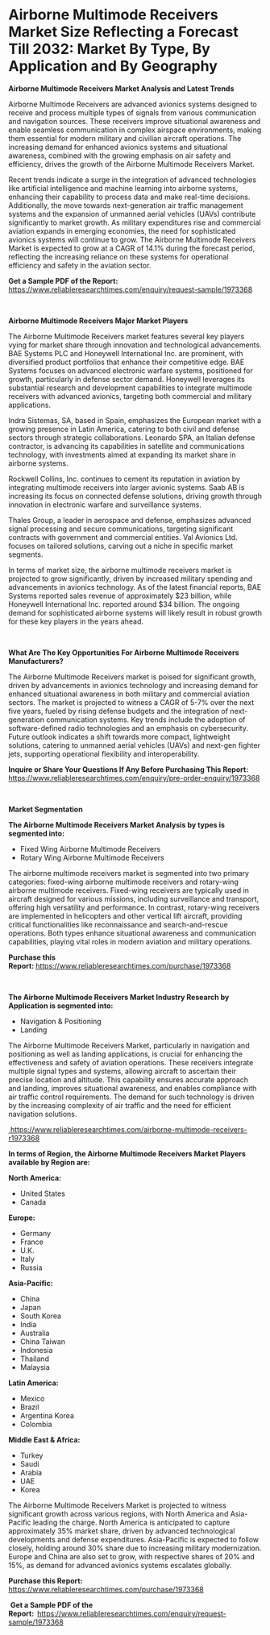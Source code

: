 <p><h1>Airborne Multimode Receivers Market Size Reflecting a Forecast Till 2032: Market By Type, By Application and By Geography</h1></p><p><strong>Airborne Multimode Receivers Market Analysis and Latest Trends</strong></p>
<p><p>Airborne Multimode Receivers are advanced avionics systems designed to receive and process multiple types of signals from various communication and navigation sources. These receivers improve situational awareness and enable seamless communication in complex airspace environments, making them essential for modern military and civilian aircraft operations. The increasing demand for enhanced avionics systems and situational awareness, combined with the growing emphasis on air safety and efficiency, drives the growth of the Airborne Multimode Receivers Market.</p><p>Recent trends indicate a surge in the integration of advanced technologies like artificial intelligence and machine learning into airborne systems, enhancing their capability to process data and make real-time decisions. Additionally, the move towards next-generation air traffic management systems and the expansion of unmanned aerial vehicles (UAVs) contribute significantly to market growth. As military expenditures rise and commercial aviation expands in emerging economies, the need for sophisticated avionics systems will continue to grow. The Airborne Multimode Receivers Market is expected to grow at a CAGR of 14.1% during the forecast period, reflecting the increasing reliance on these systems for operational efficiency and safety in the aviation sector.</p></p>
<p><strong>Get a Sample PDF of the Report:&nbsp;</strong> <a href="https://www.reliableresearchtimes.com/enquiry/request-sample/1973368?utm_campaign=3045&utm_medium=2&utm_source=Github&utm_content=ia&utm_term=16042025&utm_id=airborne-multimode-receivers">https://www.reliableresearchtimes.com/enquiry/request-sample/1973368</a></p>
<p>&nbsp;</p>
<p><strong>Airborne Multimode Receivers Major Market Players</strong></p>
<p><p>The Airborne Multimode Receivers market features several key players vying for market share through innovation and technological advancements. BAE Systems PLC and Honeywell International Inc. are prominent, with diversified product portfolios that enhance their competitive edge. BAE Systems focuses on advanced electronic warfare systems, positioned for growth, particularly in defense sector demand. Honeywell leverages its substantial research and development capabilities to integrate multimode receivers with advanced avionics, targeting both commercial and military applications.</p><p>Indra Sistemas, SA, based in Spain, emphasizes the European market with a growing presence in Latin America, catering to both civil and defense sectors through strategic collaborations. Leonardo SPA, an Italian defense contractor, is advancing its capabilities in satellite and communications technology, with investments aimed at expanding its market share in airborne systems.</p><p>Rockwell Collins, Inc. continues to cement its reputation in aviation by integrating multimode receivers into larger avionic systems. Saab AB is increasing its focus on connected defense solutions, driving growth through innovation in electronic warfare and surveillance systems.</p><p>Thales Group, a leader in aerospace and defense, emphasizes advanced signal processing and secure communications, targeting significant contracts with government and commercial entities. Val Avionics Ltd. focuses on tailored solutions, carving out a niche in specific market segments.</p><p>In terms of market size, the airborne multimode receivers market is projected to grow significantly, driven by increased military spending and advancements in avionics technology. As of the latest financial reports, BAE Systems reported sales revenue of approximately $23 billion, while Honeywell International Inc. reported around $34 billion. The ongoing demand for sophisticated airborne systems will likely result in robust growth for these key players in the years ahead.</p></p>
<p>&nbsp;</p>
<p><strong>What Are The Key Opportunities For Airborne Multimode Receivers Manufacturers?</strong></p>
<p><p>The Airborne Multimode Receivers market is poised for significant growth, driven by advancements in avionics technology and increasing demand for enhanced situational awareness in both military and commercial aviation sectors. The market is projected to witness a CAGR of 5-7% over the next five years, fueled by rising defense budgets and the integration of next-generation communication systems. Key trends include the adoption of software-defined radio technologies and an emphasis on cybersecurity. Future outlook indicates a shift towards more compact, lightweight solutions, catering to unmanned aerial vehicles (UAVs) and next-gen fighter jets, supporting operational flexibility and interoperability.</p></p>
<p><strong>Inquire or Share Your Questions If Any Before Purchasing This Report:</strong> <a href="https://www.reliableresearchtimes.com/enquiry/pre-order-enquiry/1973368?utm_campaign=3045&utm_medium=2&utm_source=Github&utm_content=ia&utm_term=16042025&utm_id=airborne-multimode-receivers">https://www.reliableresearchtimes.com/enquiry/pre-order-enquiry/1973368</a></p>
<p>&nbsp;</p>
<p><strong>Market Segmentation</strong></p>
<p><strong>The Airborne Multimode Receivers Market Analysis by types is segmented into:</strong></p>
<p><ul><li>Fixed Wing Airborne Multimode Receivers</li><li>Rotary Wing Airborne Multimode Receivers</li></ul></p>
<p><p>The airborne multimode receivers market is segmented into two primary categories: fixed-wing airborne multimode receivers and rotary-wing airborne multimode receivers. Fixed-wing receivers are typically used in aircraft designed for various missions, including surveillance and transport, offering high versatility and performance. In contrast, rotary-wing receivers are implemented in helicopters and other vertical lift aircraft, providing critical functionalities like reconnaissance and search-and-rescue operations. Both types enhance situational awareness and communication capabilities, playing vital roles in modern aviation and military operations.</p></p>
<p><strong>Purchase this Report:&nbsp;</strong><a href="https://www.reliableresearchtimes.com/purchase/1973368?utm_campaign=3045&utm_medium=2&utm_source=Github&utm_content=ia&utm_term=16042025&utm_id=airborne-multimode-receivers">https://www.reliableresearchtimes.com/purchase/1973368</a></p>
<p>&nbsp;</p>
<p><strong>The Airborne Multimode Receivers Market Industry Research by Application is segmented into:</strong></p>
<p><ul><li>Navigation & Positioning</li><li>Landing</li></ul></p>
<p><p>The Airborne Multimode Receivers Market, particularly in navigation and positioning as well as landing applications, is crucial for enhancing the effectiveness and safety of aviation operations. These receivers integrate multiple signal types and systems, allowing aircraft to ascertain their precise location and altitude. This capability ensures accurate approach and landing, improves situational awareness, and enables compliance with air traffic control requirements. The demand for such technology is driven by the increasing complexity of air traffic and the need for efficient navigation solutions.</p></p>
<p><a href="https://www.reliableresearchtimes.com/airborne-multimode-receivers-r1973368?utm_campaign=3045&utm_medium=2&utm_source=Github&utm_content=ia&utm_term=16042025&utm_id=airborne-multimode-receivers">&nbsp;https://www.reliableresearchtimes.com/airborne-multimode-receivers-r1973368</a></p>
<p><strong>In terms of Region, the Airborne Multimode Receivers Market Players available by Region are:</strong></p>
<p>
    <p> <strong> North America: </strong>
        <ul>
            <li>United States</li>
            <li>Canada</li>
        </ul>
        </p> 
    <p> <strong> Europe: </strong>
        <ul>
            <li>Germany</li>
            <li>France</li>
            <li>U.K.</li>
            <li>Italy</li>
            <li>Russia</li>
        </ul>
        </p> 
    <p> <strong> Asia-Pacific: </strong>
        <ul>
            <li>China</li>
            <li>Japan</li>
            <li>South Korea</li>
            <li>India</li>
            <li>Australia</li>
            <li>China Taiwan</li>
            <li>Indonesia</li>
            <li>Thailand</li>
            <li>Malaysia</li>
        </ul>
        </p> 
    <p> <strong> Latin America: </strong>
        <ul>
            <li>Mexico</li>
            <li>Brazil</li>
            <li>Argentina Korea</li>
            <li>Colombia</li>
        </ul>
        </p> 
    <p> <strong> Middle East & Africa: </strong>
        <ul>
            <li>Turkey</li>
            <li>Saudi</li>
            <li>Arabia</li>
            <li>UAE</li>
            <li>Korea</li>
        </ul>
    </p>
    </p>
<p><p>The Airborne Multimode Receivers Market is projected to witness significant growth across various regions, with North America and Asia-Pacific leading the charge. North America is anticipated to capture approximately 35% market share, driven by advanced technological developments and defense expenditures. Asia-Pacific is expected to follow closely, holding around 30% share due to increasing military modernization. Europe and China are also set to grow, with respective shares of 20% and 15%, as demand for advanced avionics systems escalates globally.</p></p>
<p><strong>Purchase this Report: </strong><a href="https://www.reliableresearchtimes.com/purchase/1973368?utm_campaign=3045&utm_medium=2&utm_source=Github&utm_content=ia&utm_term=16042025&utm_id=airborne-multimode-receivers">https://www.reliableresearchtimes.com/purchase/1973368</a></p>
<p>&nbsp;<strong>Get a Sample PDF of the Report:&nbsp;&nbsp;</strong><a href="https://www.reliableresearchtimes.com/enquiry/request-sample/1973368?utm_campaign=3045&utm_medium=2&utm_source=Github&utm_content=ia&utm_term=16042025&utm_id=airborne-multimode-receivers">https://www.reliableresearchtimes.com/enquiry/request-sample/1973368</a></p>
<p><strong></strong></p>
<p><p></p><p></p><p></p></p>
